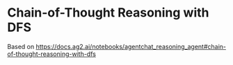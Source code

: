 # Chain-of-Thought Reasoning with DFS

Based on <https://docs.ag2.ai/notebooks/agentchat_reasoning_agent#chain-of-thought-reasoning-with-dfs>
